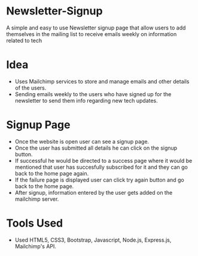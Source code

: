 # Newsletter-Signup
A simple and easy to use Newsletter signup page that allow users to add themselves in the mailing list to receive emails weekly on information related to tech 

<h1>Idea</h1>
<ul>
  <li>
    Uses Mailchimp services to store and manage emails and other details of the users.
  </li>
  <li>
     Sending emails weekly to the users who have signed up for the newsletter to send them info regarding new tech updates.
  </li>
</ul>
<h1>
  Signup Page
</h1>
<ul>
  <li>
    Once the website is open user can see a signup page.
  </li>
  <li>
    Once the user has submitted all details he can click on the signup button.
  </li>
  <li>
    If successful he would be directed to a success page where it would be mentioned that user has succesfully subscribed for it and they can go back to the home page again.
  </li>
  <li>
    If the failure page is displayed user can click try again button and go back to the home page.
  </li>
  <li>
    After signup, information entered by the user gets added on the mailchimp server.
  </li>
</ul>

<h1>Tools Used</h1>
<ul>
  <li>
    Used HTML5, CSS3, Bootstrap, Javascript, Node.js, Express.js, Mailchimp's API.
  </li>
</ul>
